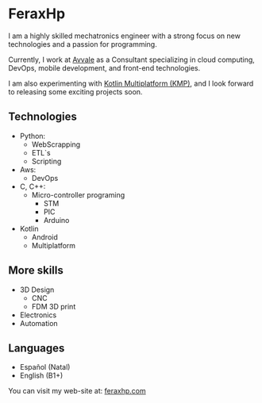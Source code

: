 # FeraxHp

I am a highly skilled mechatronics engineer with a strong focus on new technologies and a passion for programming.

Currently, I work at [Avvale](https://avvale.com) as a Consultant specializing in cloud computing, DevOps, mobile development, and front-end technologies.

I am also experimenting with [Kotlin Multiplatform (KMP)](https://kotlinlang.org/docs/multiplatform.html), and I look forward to releasing some exciting projects soon.

## Technologies

- Python:
    - WebScrapping
    - ETL`s
    - Scripting
- Aws:
    - DevOps
- C, C++:
    - Micro-controller programing
        - STM
        - PIC
        - Arduino
- Kotlin
    - Android
    - Multiplatform

## More skills

- 3D Design
    - CNC
    - FDM 3D print
- Electronics
- Automation

## Languages

- Español (Natal)
- English (B1+)

You can visit my web-site at: [feraxhp.com](feraxhp.com) 
